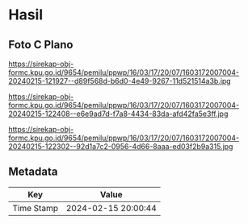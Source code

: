 # Hasil

## Foto C Plano

https://sirekap-obj-formc.kpu.go.id/9654/pemilu/ppwp/16/03/17/20/07/1603172007004-20240215-121927--d89f568d-b6d0-4e49-9267-11d521514a3b.jpg

https://sirekap-obj-formc.kpu.go.id/9654/pemilu/ppwp/16/03/17/20/07/1603172007004-20240215-122408--e6e9ad7d-f7a8-4434-83da-afd42fa5e3ff.jpg

https://sirekap-obj-formc.kpu.go.id/9654/pemilu/ppwp/16/03/17/20/07/1603172007004-20240215-122302--92d1a7c2-0956-4d66-8aaa-ed03f2b9a315.jpg


## Metadata

| Key        | Value               |
| ---------- | ------------------- |
| Time Stamp | 2024-02-15 20:00:44 |



